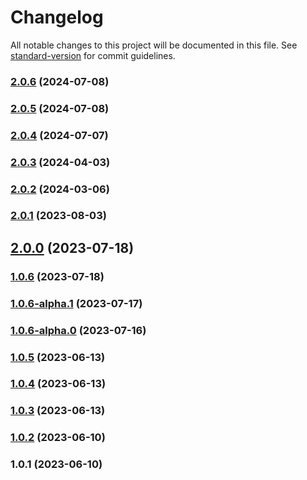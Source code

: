 # Changelog

All notable changes to this project will be documented in this file. See [standard-version](https://github.com/conventional-changelog/standard-version) for commit guidelines.

### [2.0.6](https://github.com/remotezygote/albatross/compare/v2.0.5...v2.0.6) (2024-07-08)

### [2.0.5](https://github.com/remotezygote/albatross/compare/v2.0.4...v2.0.5) (2024-07-08)

### [2.0.4](https://github.com/remotezygote/albatross/compare/v2.0.3...v2.0.4) (2024-07-07)

### [2.0.3](https://github.com/remotezygote/albatross/compare/v2.0.2...v2.0.3) (2024-04-03)

### [2.0.2](https://github.com/remotezygote/albatross/compare/v2.0.1...v2.0.2) (2024-03-06)

### [2.0.1](https://github.com/remotezygote/albatross/compare/v2.0.0...v2.0.1) (2023-08-03)

## [2.0.0](https://github.com/remotezygote/albatross/compare/v1.0.6...v2.0.0) (2023-07-18)

### [1.0.6](https://github.com/remotezygote/albatross/compare/v1.0.6-alpha.1...v1.0.6) (2023-07-18)

### [1.0.6-alpha.1](https://github.com/remotezygote/albatross/compare/v1.0.6-alpha.0...v1.0.6-alpha.1) (2023-07-17)

### [1.0.6-alpha.0](https://github.com/remotezygote/albatross/compare/v1.0.5...v1.0.6-alpha.0) (2023-07-16)

### [1.0.5](https://github.com/remotezygote/albatross/compare/v1.0.4...v1.0.5) (2023-06-13)

### [1.0.4](https://github.com/remotezygote/albatross/compare/v1.0.3...v1.0.4) (2023-06-13)

### [1.0.3](https://github.com/remotezygote/albatross/compare/v1.0.2...v1.0.3) (2023-06-13)

### [1.0.2](https://github.com/remotezygote/albatross/compare/v1.0.1...v1.0.2) (2023-06-10)

### 1.0.1 (2023-06-10)

